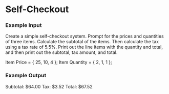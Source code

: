 ﻿# Self-Checkout

### Example Input
Create a simple self-checkout system. Prompt for the prices
and quantities of three items. Calculate the subtotal of the
items. Then calculate the tax using a tax rate of 5.5%. Print
out the line items with the quantity and total, and then print
out the subtotal, tax amount, and total.

Item Price = { 25, 10, 4 };
Item Quantity = { 2, 1, 1 };

### Example Output
Subtotal: $64.00
Tax: $3.52
Total: $67.52